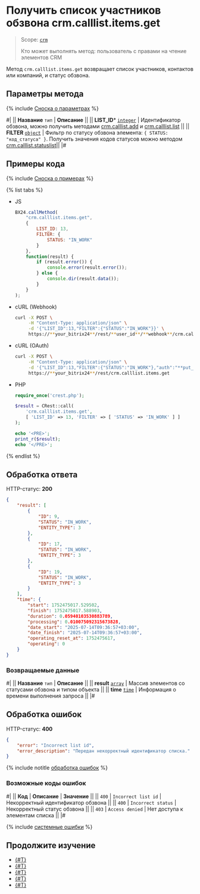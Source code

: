 # Получить список участников обзвона crm.calllist.items.get

> Scope: [`crm`](../../scopes/permissions.md)
>
> Кто может выполнять метод: пользователь с правами на чтение элементов CRM

Метод `crm.calllist.items.get` возвращает список участников, контактов или компаний, и статус обзвона. 

## Параметры метода

{% include [Сноска о параметрах](../../../_includes/required.md) %}

#|
|| **Название**
`тип` | **Описание** ||
|| **LIST_ID***
[`integer`](../../data-types.md) | Идентификатор обзвона, можно получить методами [crm.calllist.add](./crm-calllist-add.md) и [crm.calllist.list](./crm-calllist-list.md) ||
|| **FILTER**
[`object`](../../data-types.md) | Фильтр по статусу обзвона элемента: `{ STATUS: "код_статуса" }`. 
Получить значения кодов статусов можно методом [crm.calllist.statuslist](./crm-calllist-statuslist.md)||
|#

## Примеры кода

{% include [Сноска о примерах](../../../_includes/examples.md) %}

{% list tabs %}

- JS

    ```js
    BX24.callMethod(
        "crm.calllist.items.get",
        {
            LIST_ID: 13,
            FILTER: {
                STATUS: "IN_WORK"
            }
        },
        function(result) {
            if (result.error()) {
                console.error(result.error());
            } else {
                console.dir(result.data());
            }
        }
    );
    ```

- cURL (Webhook)

    ```bash
    curl -X POST \
         -H "Content-Type: application/json" \
         -d '{"LIST_ID":13,"FILTER":{"STATUS":"IN_WORK"}}' \
         https://**your_bitrix24**/rest/**user_id**/**webhook**/crm.calllist.items.get
    ```

- cURL (OAuth)

    ```bash
    curl -X POST \
         -H "Content-Type: application/json" \
         -d '{"LIST_ID":13,"FILTER":{"STATUS":"IN_WORK"},"auth":"**put_access_token_here**"}' \
         https://**your_bitrix24**/rest/crm.calllist.items.get
    ```

- PHP

    ```php
    require_once('crest.php');

    $result = CRest::call(
        'crm.calllist.items.get',
        [ 'LIST_ID' => 13, 'FILTER' => [ 'STATUS' => 'IN_WORK' ] ]
    );

    echo '<PRE>';
    print_r($result);
    echo '</PRE>';
    ```

{% endlist %}

## Обработка ответа

HTTP-статус: **200**

```json
{
    "result": [
        {
            "ID": 9,
            "STATUS": "IN_WORK",
            "ENTITY_TYPE": 3
        },
        {
            "ID": 17,
            "STATUS": "IN_WORK",
            "ENTITY_TYPE": 3
        },
        {
            "ID": 19,
            "STATUS": "IN_WORK",
            "ENTITY_TYPE": 3
        }
    ],
    "time": {
        "start": 1752475017.529502,
        "finish": 1752475017.588903,
        "duration": 0.05940103530883789,
        "processing": 0.010075092315673828,
        "date_start": "2025-07-14T09:36:57+03:00",
        "date_finish": "2025-07-14T09:36:57+03:00",
        "operating_reset_at": 1752475617,
        "operating": 0
    }
}
```

### Возвращаемые данные

#|
|| **Название**
`тип` | **Описание** ||
|| **result**
[`array`](../../data-types.md) | Массив элементов со статусами обзвона и типом объекта ||
|| **time**
[`time`](../../data-types.md#time) | Информация о времени выполнения запроса ||
|#

## Обработка ошибок

HTTP-статус: **400**

```json
{
    "error": "Incorrect list id",
    "error_description": "Передан некорректный идентификатор списка."
}
```

{% include notitle [обработка ошибок](../../../_includes/error-info.md) %}

### Возможные коды ошибок

#|
|| **Код** | **Описание** | **Значение** ||
|| `400` | `Incorrect list id` | Некорректный идентификатор обзвона ||
|| `400` | `Incorrect status` | Некорректный статус обзвона ||
|| `403` | `Access denied` | Нет доступа к элементам списка ||
|#

{% include [системные ошибки](../../../_includes/system-errors.md) %}

## Продолжите изучение

- [{#T}](./crm-calllist-add.md)
- [{#T}](./crm-calllist-get.md)
- [{#T}](./crm-calllist-list.md)
- [{#T}](./crm-calllist-statuslist.md)
- [{#T}](./crm-calllist-update.md) 